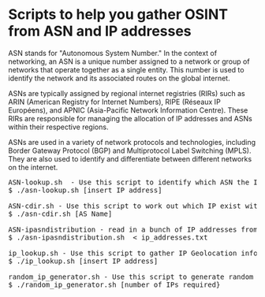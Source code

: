 # Scripts to help you gather OSINT from ASN and IP addresses 

ASN stands for "Autonomous System Number." In the context of networking, an ASN is a unique number assigned to a network or group of networks that operate together as a single entity. This number is used to identify the network and its associated routes on the global internet.

ASNs are typically assigned by regional internet registries (RIRs) such as ARIN (American Registry for Internet Numbers), RIPE (Réseaux IP Européens), and APNIC (Asia-Pacific Network Information Centre). These RIRs are responsible for managing the allocation of IP addresses and ASNs within their respective regions.

ASNs are used in a variety of network protocols and technologies, including Border Gateway Protocol (BGP) and Multiprotocol Label Switching (MPLS). They are also used to identify and differentiate between different networks on the internet.

<PRE>
ASN-lookup.sh  - Use this script to identify which ASN the IP is on 
$ ./asn-lookup.sh [insert IP address]

ASN-cdir.sh - Use this script to work out which IP exist within an ASN
$ ./asn-cdir.sh [AS Name]
  
ASN-ipasndistribution - read in a bunch of IP addresses from a .txt file, analyse and print out the results
$ ./asn-ipasndistribution.sh  < ip_addresses.txt

ip_lookup.sh - Use this script to gather IP Geolocation information
$ ./ip_lookup.sh [insert IP address]

random_ip_generator.sh - Use this script to generate random public IPv4 addresses
$ ./random_ip_generator.sh [number of IPs required}

</PRE>

